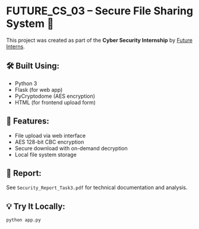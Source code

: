 # FUTURE_CS_03 – Secure File Sharing System 🔐

This project was created as part of the **Cyber Security Internship** by [Future Interns](https://futureinterns.com).

## 🛠 Built Using:
- Python 3
- Flask (for web app)
- PyCryptodome (AES encryption)
- HTML (for frontend upload form)

## 🔐 Features:
- File upload via web interface
- AES 128-bit CBC encryption
- Secure download with on-demand decryption
- Local file system storage

## 📄 Report:
See `Security_Report_Task3.pdf` for technical documentation and analysis.

## 💡 Try It Locally:
```bash
python app.py
